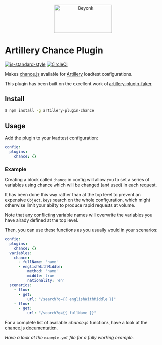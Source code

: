 <p align="center">
  <img width="186" height="90" src="https://user-images.githubusercontent.com/218949/44782765-377e7c80-ab80-11e8-9dd8-fce0e37c235b.png" alt="Beyonk" />
</p>

# Artillery Chance Plugin

[![js-standard-style](https://img.shields.io/badge/code%20style-standard-brightgreen.svg)](http://standardjs.com) [![CircleCI](https://circleci.com/gh/beyonk-adventures/eslint-config.svg?style=shield)](https://circleci.com/gh/beyonk-adventures/eslint-config)

Makes [chance.js](https://chancejs.com) available for [Artillery](https://artillery.io/) loadtest configurations.

This plugin has been built on the excellent work of [artillery-plugin-faker](https://www.npmjs.com/package/artillery-plugin-faker)

## Install

```sh
$ npm install -g artillery-plugin-chance
```

## Usage

Add the plugin to your loadtest configuration:

```yaml
config:
  plugins:
    chance: {}
```

### Example

Creating a block called `chance` in config will allow you to set a series of variables using chance which will be changed (and used) in each request.

It has been done this way rather than at the top level to prevent an expensive `Object.keys` search on the whole configuration, which might otherwise limit your ability to produce rapid requests at volume.

Note that any conflicting variable names will overwrite the variables you have alrady defined at the top level.

Then, you can use these functions as you usually would in your scenarios:

```yaml
config:
  plugins:
    chance: {}
  variables:
    chance:
      - fullName: 'name'
      - englishWithMiddle:
          method: 'name'
          middle: true
          nationality: 'en'
  scenarios:
    - flow:
      - get:
          url: "/search?q={{ englishWithMiddle }}"
    - flow:
      - get:
          url: "/search?q={{ fullName }}"
```

For a complete list of available *chance.js* functions, have a look at the [chance.js documentation](https://chancejs.com).

*Have a look at the `example.yml` file for a fully working example.*
